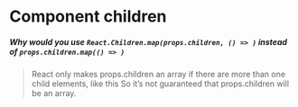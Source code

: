 # Component children


##### Why would you use `React.Children.map(props.children, () => )` instead of `props.children.map(() => )`

> React only makes props.children an array if there are more than one child elements, like this
So it’s not guaranteed that props.children will be an array.
